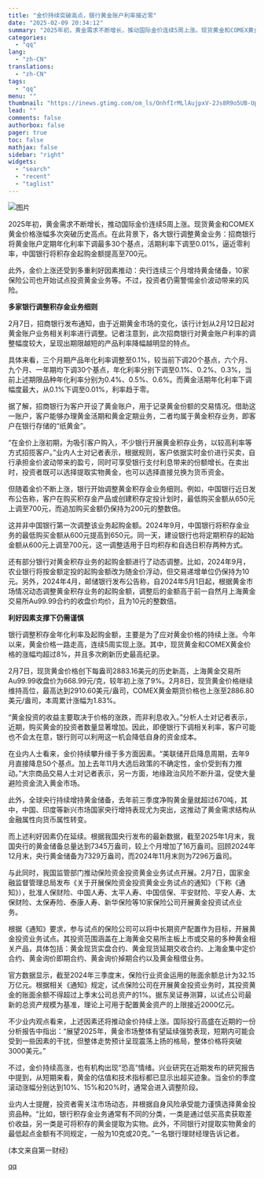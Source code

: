 ```yaml
---
title: "金价持续突破高点，银行黄金账户利率接近零"
date: "2025-02-09 20:34:12"
summary: "2025年初，黄金需求不断增长，推动国际金价连续5周上涨。现货黄金和COMEX黄金价格涨幅多次突破历..."
categories:
  - "qq"
lang:
  - "zh-CN"
translations:
  - "zh-CN"
tags:
  - "qq"
menu: ""
thumbnail: "https://inews.gtimg.com/om_ls/OnhfIrMLlAujpxV-2Js8R9o5UB-Up21SSfaqirD4ojftIAA_640360/0"
lead: ""
comments: false
authorbox: false
pager: true
toc: false
mathjax: false
sidebar: "right"
widgets:
  - "search"
  - "recent"
  - "taglist"
---
```


![图片](https://inews.gtimg.com/om_bt/O0Gm28mNbQ_4rQB7eYRVTsb4hub3j3avrsxc97VJyRbcoAA/641)

2025年初，黄金需求不断增长，推动国际金价连续5周上涨。现货黄金和COMEX黄金价格涨幅多次突破历史高点。在此背景下，各大银行调整黄金业务：招商银行将黄金账户定期年化利率下调最多30个基点，活期利率下调至0.01%，逼近零利率，中国银行将积存金起购金额提高至700元。

此外，金价上涨还受到多重利好因素推动：央行连续三个月增持黄金储备，10家保险公司也开始试点投资黄金业务等。不过，投资者仍需警惕金价波动带来的风险。

**多家银行调整积存金业务细则**

2月7日，招商银行发布通知，由于近期黄金市场的变化，该行计划从2月12日起对黄金账户业务相关利率进行调整。记者注意到，此次招商银行对黄金账户利率的调整幅度较大，呈现出期限越短的产品利率降幅越明显的特点。

具体来看，三个月期产品年化利率调整至0.1%，较当前下调20个基点，六个月、九个月、一年期均下调30个基点，年化利率分别下调至0.1%、0.2%、0.3%，当前上述期限品种年化利率分别为0.4%、0.5%、0.6%。而黄金活期年化利率下调幅度最大，从0.1%下调至0.01%，利率趋于零。

据了解，招商银行为客户开设了黄金账户，用于记录黄金份额的交易情况。借助这一账户，客户能够办理黄金活期和黄金定期业务，二者均属于黄金积存业务，即客户在银行存储的“纸黄金”。

“在金价上涨初期，为吸引客户购入，不少银行开展黄金积存业务，以较高利率等方式招揽客户。”业内人士对记者表示，根据规则，客户依据实时金价进行买卖，自行承担金价波动带来的盈亏，同时可享受银行支付利息带来的份额增长。在卖出时，投资者既可以选择提取实物黄金，也可以选择直接兑换为货币资金。

但随着金价不断上涨，银行开始调整黄金积存金业务细则。例如，中国银行近日发布公告称，客户在购买积存金产品或创建积存定投计划时，最低购买金额从650元上调至700元，而追加购买金额仍保持为200元的整数倍。

这并非中国银行第一次调整该业务起购金额。2024年9月，中国银行将积存金业务的最低购买金额从600元提高到650元。同一天，建设银行也将定期积存的起始金额从600元上调至700元，这一调整适用于日均积存和自选日积存两种方式。

还有部分银行对黄金积存业务的起购金额进行了动态调整。比如，2024年9月，农业银行将按金额定投的起购金额改为随金价浮动，但交易递增单位仍保持为10元。另外，2024年4月，邮储银行发布公告称，自2024年5月1日起，根据黄金市场情况动态调整黄金积存业务的起购金额，调整后的金额高于前一自然月上海黄金交易所Au99.99合约的收盘价均价，且为10元的整数倍。

**利好因素支撑下仍需谨慎**

银行调整积存金年化利率及起购金额，主要是为了应对黄金价格的持续上涨。今年以来，黄金价格一路走高，连续5周实现上涨。其中，现货黄金和COMEX黄金价格的涨幅均超过8%，并且多次刷新历史最高纪录。

2月7日，现货黄金价格创下每盎司2883.16美元的历史新高，上海黄金交易所Au99.99收盘价为668.99元/克，较年初上涨了9%。2月8日，现货黄金价格继续维持高位，最高达到2910.60美元/盎司，COMEX黄金期货价格也上涨至2886.80美元/盎司，本周累计涨幅为1.83%。

“黄金投资的收益主要取决于价格的涨跌，而非利息收入。”分析人士对记者表示，近期，购买黄金的投资者数量显著增加。因此，即便银行下调相关利率，客户可能也不会太在意，银行则可以利用这一机会降低自身的资金成本。

在业内人士看来，金价持续攀升缘于多方面因素。“美联储开启降息周期，去年9月直接降息50个基点。加上去年11月大选后政策的不确定性，金价受到有力推动。”大宗商品交易人士对记者表示，另一方面，地缘政治风险不断升温，促使大量避险资金流入黄金市场。

此外，全球央行持续增持黄金储备，去年前三季度净购黄金量就超过670吨，其中，中国、印度等新兴市场国家央行增持表现尤为突出，这推动了黄金需求结构从金融属性向货币属性转变。

而上述利好因素仍在延续。根据我国央行发布的最新数据，截至2025年1月末，我国央行的黄金储备总量达到7345万盎司，较上个月增加了16万盎司。回顾2024年12月末，央行黄金储备为7329万盎司，而2024年11月末则为7296万盎司。

与此同时，我国监管部门推动保险资金投资黄金业务试点开展。2月7日，国家金融监督管理总局发布《关于开展保险资金投资黄金业务试点的通知》（下称《通知》），批准人保财险、中国人寿、太平人寿、中国信保、平安财险、平安人寿、太保财险、太保寿险、泰康人寿、新华保险等10家保险公司开展黄金投资试点业务。

根据《通知》要求，参与试点的保险公司可以将中长期资产配置作为目标，开展黄金投资业务试点。其投资范围涵盖在上海黄金交易所主板上市或交易的多种黄金相关产品，具体包括：黄金现货实盘合约、黄金现货延期交收合约、上海金集中定价合约、黄金询价即期合约、黄金询价掉期合约以及黄金租借业务。

官方数据显示，截至2024年三季度末，保险行业资金运用的账面余额总计为32.15万亿元。根据相关《通知》规定，试点保险公司在开展黄金投资业务时，其投资黄金的账面余额不得超过上季末公司总资产的1%。据东吴证券测算，以试点公司最新的总资产规模为基准，理论上可用于配置黄金资产的上限接近2000亿元。

不少业内观点看来，上述因素还将推动金价持续上涨。国际投行高盛在近期的一份分析报告中指出：“展望2025年，黄金市场整体有望延续强势表现，短期内可能会受到一些因素的干扰，但整体走势预计呈现震荡上扬的格局，整体价格将突破3000美元。”

不过，金价持续高涨，也有机构出现“恐高”情绪。兴业研究在近期发布的研究报告中提到，从短期来看，黄金的估值和技术指标都已显示出超买迹象。当金价的季度滚动涨幅分别达到10%、15%和20%时，通常会进入调整阶段。

业内人士提醒，投资者需关注市场动态，并根据自身风险承受能力谨慎选择黄金投资品种。“比如，银行积存金业务通常有不同的分类，一类是通过低买高卖获取差价收益，另一类是可将积存的黄金提取为实物。此外，不同银行对提取实物黄金的最低起点金额有不同规定，一般为10克或20克。”一名银行理财经理告诉记者。

 (本文来自第一财经)

[qq](https://new.qq.com/rain/a/20250209A05W0E00)
